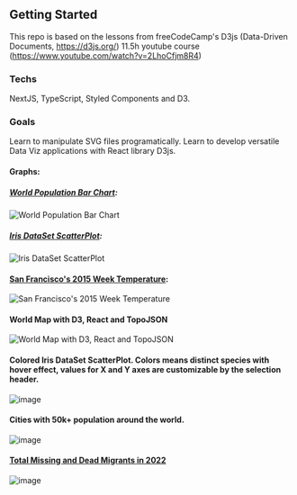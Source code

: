 ## Getting Started

This repo is based on the lessons from freeCodeCamp's D3js (Data-Driven Documents, https://d3js.org/) 11.5h youtube course (https://www.youtube.com/watch?v=2LhoCfjm8R4)

### Techs

NextJS, TypeScript, Styled Components and D3.

### Goals

Learn to manipulate SVG files programatically.
Learn to develop versatile Data Viz applications with React library D3js.


#### Graphs:

##### [World Population Bar Chart](https://gist.githubusercontent.com/Psychobellic/5ce889f0e43d5cb46bd5f3695f2177bc/raw/UN_Population_2019.csv): 
![World Population Bar Chart](https://user-images.githubusercontent.com/43976069/152383542-0763f394-b680-461a-893e-609195d7cc88.png)

##### [Iris DataSet ScatterPlot](https://gist.githubusercontent.com/Psychobellic/b6e4c1f7a902e40aea322eb4f20270d1/raw/iris.csv): 
![Iris DataSet ScatterPlot](https://user-images.githubusercontent.com/43976069/152539469-f1fcb6cb-33a0-4524-9ab4-38390c532e24.png)

#### [San Francisco's 2015 Week Temperature](https://gist.githubusercontent.com/Psychobellic/f2410a60233fc28cc67456dd1402ddb0/raw/week_temperature_sf.csv):
![San Francisco's 2015 Week Temperature](https://user-images.githubusercontent.com/43976069/152638767-8221f997-e45f-4587-b947-33deb6b9be0d.png)

#### World Map with D3, React and TopoJSON
![World Map with D3, React and TopoJSON](https://user-images.githubusercontent.com/43976069/152642435-d2c345b1-dc2e-4887-99e2-99cb1d06a5d5.png)

#### Colored Iris DataSet ScatterPlot. Colors means distinct species with hover effect, values for X and Y axes are customizable by the selection header.
![image](https://user-images.githubusercontent.com/43976069/153305453-f60dc812-2ba4-4696-a8ee-9df1946fa983.png)

#### Cities with 50k+ population around the world.
![image](https://user-images.githubusercontent.com/43976069/153246653-0081131b-cd63-4afa-9bc1-38f1783dde7f.png)

#### [Total Missing and Dead Migrants in 2022](https://missingmigrants.iom.int/downloads)
![image](https://user-images.githubusercontent.com/43976069/153493777-fd81d090-c59c-48b0-9c62-419222371935.png)

